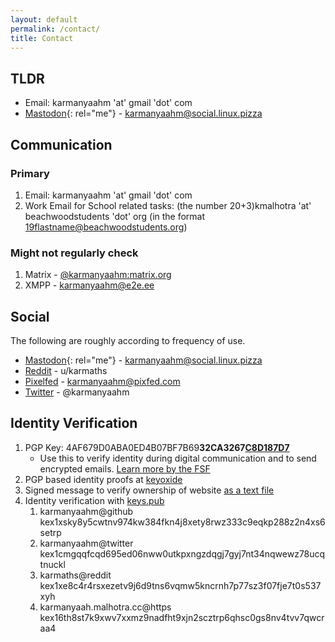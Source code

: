 ```yaml
---
layout: default
permalink: /contact/
title: Contact
---
```


## TLDR

* Email: karmanyaahm 'at' gmail 'dot' com
* [Mastodon](https://social.linux.pizza/@karmanyaahm){: rel="me"} - karmanyaahm@social.linux.pizza


## Communication

### Primary

1. Email: karmanyaahm 'at' gmail 'dot' com
2. Work Email for School related tasks: (the number 20+3)kmalhotra 'at' beachwoodstudents 'dot' org (in the format 19flastname@beachwoodstudents.org)

### Might not regularly check

1. Matrix - [@karmanyaahm:matrix.org](https://matrix.to/#/@karmanyaahm:matrix.org)
2. XMPP - karmanyaahm@e2e.ee

## Social

The following are roughly according to frequency of use.

* [Mastodon](https://social.linux.pizza/@karmanyaahm){: rel="me"} - karmanyaahm@social.linux.pizza
* [Reddit](https://www.reddit.com/user/karmaths) - u/karmaths
* [Pixelfed](https://pixfed.com/karmanyaahm) - karmanyaahm@pixfed.com
* [Twitter](https://twitter.com/karmanyaahm) - @karmanyaahm

## Identity Verification

1. PGP Key: 4AF679D0ABA0ED4B07BF7B69**32CA3267<u>C8D187D7</u>**
   * Use this to verify identity during digital communication and to send encrypted emails. [Learn more by the FSF](https://emailselfdefense.fsf.org/en/ "email self defense by the free software foundation")
2. PGP based identity proofs at [keyoxide](https://keyoxide.org/4af679d0aba0ed4b07bf7b6932ca3267c8d187d7)
3. Signed message to verify ownership of website [as a text file](/gpg-verify-site.txt "link to pgp signed site ownership verification")
4. Identity verification with [keys.pub](https://keys.pub/)
    1. karmanyaahm@github kex1xsky8y5cwtnv974kw384fkn4j8xety8rwz333c9eqkp288z2n4xs6setrp
    2. karmanyaahm@twitter kex1cmgqqfcqd695ed06nww0utkpxngzdqgj7gyj7nt34nqwewz78ucqtnuckl
    3. karmaths@reddit kex1xe8c4r4rsxezetv9j6d9tns6vqmw5kncrnh7p77sz3f07fje7t0s537xyh
    4. karmanyaah.malhotra.cc@https kex16th8st7k9xwv7xxmz9nadfht9xjn2scztrp6qhsc0gs8nv4tvv7qwcraa4
